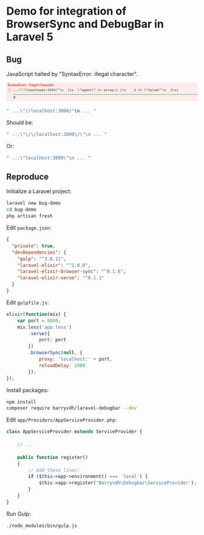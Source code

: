 # Demo for integration of BrowserSync and DebugBar in Laravel 5

## Bug

JavaScript halted by "SyntaxError: illegal character".

![](bug.png)

```js
" ...\"//localhost:3000/"\n ... "
```

Should be:

```js
" ...\"\/\/localhost:3000\/\"\n ... "
```

Or:

```js
" ...\"localhost:3000\"\n ... "
```

## Reproduce

Initialize a Laravel project:

```bash
laravel new bug-demo
cd bug-demo
php artisan fresh
```

Edit `package.json`:

```json
{
  "private": true,
  "devDependencies": {
    "gulp": "^3.8.11",
    "laravel-elixir": "^1.0.0",
    "laravel-elixir-browser-sync": "^0.1.6",
    "laravel-elixir-serve": "^0.1.1"
  }
}
```

Edit `gulpfile.js`:

```js
elixir(function(mix) {
    var port = 8000;
    mix.less('app.less')
        .serve({
            port: port
        })
        .browserSync(null, {
            proxy: 'localhost:' + port,
            reloadDelay: 2000
        });
});
```

Install packages:

```bash
npm install
composer require barryvdh/laravel-debugbar --dev
```

Edit `app/Providers/AppServiceProvider.php`:

```php
class AppServiceProvider extends ServiceProvider {

    // ...

    public function register()
    {
        // Add these lines:
        if ($this->app->environment() === 'local') {
            $this->app->register('Barryvdh\Debugbar\ServiceProvider');
        }
    }
}
```

Run Gulp:

```bash
./node_modules/bin/gulp.js
```

